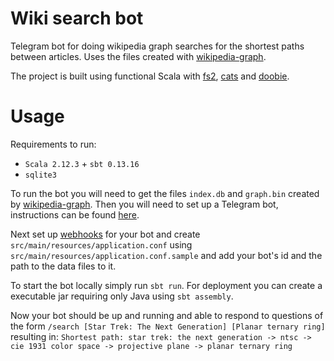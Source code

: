 # Wiki search bot

Telegram bot for doing wikipedia graph searches for the shortest paths between articles.
Uses the files created with [wikipedia-graph](https://github.com/jhnj/wikipedia-graph).

The project is built using functional Scala with [fs2](https://github.com/functional-streams-for-scala/fs2),
[cats](https://github.com/typelevel/cats) and [doobie](https://github.com/tpolecat/doobie).

# Usage

Requirements to run:
  - `Scala 2.12.3` + `sbt 0.13.16`
  - `sqlite3`

To run the bot you will need to get the files `index.db` and `graph.bin` created by
[wikipedia-graph](https://github.com/jhnj/wikipedia-graph). Then you will need to set up a 
Telegram bot, instructions can be found [here](https://core.telegram.org/bots/api).

Next set up [webhooks](https://core.telegram.org/bots/api#setwebhook) for your bot and
create `src/main/resources/application.conf` using `src/main/resources/application.conf.sample`
and add your bot's id and the path to the data files to it.

To start the bot locally simply run `sbt run`. For deployment you can create a executable
jar requiring only Java using `sbt assembly`.

Now your bot should be up and running and able to respond to questions of the form
`/search [Star Trek: The Next Generation] [Planar ternary ring]` resulting in:
`Shortest path: star trek: the next generation -> ntsc -> cie 1931 color space ->
projective plane -> planar ternary ring`




